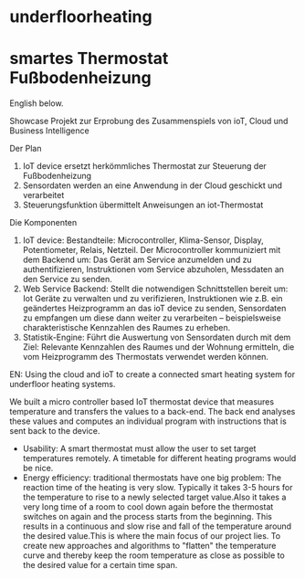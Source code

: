 # underfloorheating
# smartes Thermostat Fußbodenheizung

English below.

Showcase Projekt zur Erprobung des Zusammenspiels von ioT, Cloud und Business Intelligence

Der Plan
1.	IoT device ersetzt herkömmliches Thermostat zur Steuerung der Fußbodenheizung
2.	Sensordaten werden an eine Anwendung in der Cloud geschickt und verarbeitet
3.	Steuerungsfunktion übermittelt Anweisungen an iot-Thermostat

Die Komponenten
1.	IoT device:
Bestandteile: Microcontroller, Klima-Sensor, Display, Potentiometer, Relais, Netzteil.
Der Microcontroller kommuniziert mit dem Backend um:
Das Gerät am Service anzumelden und zu authentifizieren,
Instruktionen vom Service abzuholen,
Messdaten an den Service zu senden.
2.	Web Service Backend:
Stellt die notwendigen Schnittstellen bereit um:
Iot Geräte zu verwalten und zu verifizieren,
Instruktionen wie z.B. ein geändertes Heizprogramm an das ioT device zu senden,
Sensordaten zu empfangen um diese dann weiter zu verarbeiten – beispielsweise charakteristische Kennzahlen des Raumes zu erheben.
3.	Statistik-Engine:
Führt die Auswertung von Sensordaten durch mit dem Ziel:
Relevante Kennzahlen des Raumes und der Wohnung ermitteln, die vom Heizprogramm des Thermostats verwendet werden können.


EN:
Using the cloud and ioT to create a connected smart heating system for underfloor heating systems.

We built a micro controller based IoT thermostat device that measures temperature and transfers the values to a back-end. The back end analyses these values and computes an individual program with instructions that is sent back to the device.
- Usability: A smart thermostat must allow the user to set target temperatures remotely. A timetable for different heating programs would be nice.
- Energy efficiency: traditional thermostats have one big problem: The reaction time of the heating is very slow. Typically it takes 3-5 hours for the temperature to rise to a newly selected target value.Also it takes a very long time of a room to cool down again before the thermostat switches on again and the process starts from the beginning. This results in a continuous and slow rise and fall of the temperature around the desired value.This is where the main focus of our project lies. To create new approaches and algorithms to "flatten" the temperature curve and thereby keep the room temperature as close as possible to the desired value for a certain time span.
